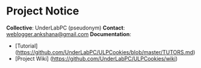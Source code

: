 # Project Notice

**Collective**:     UnderLabPC (pseudonym) 
**Contact**:        weblogger.ankshana@gmail.com 
**Documentation**:  
- [Tutorial]     (https://github.com/UnderLabPC/ULPCookies/blob/master/TUTORS.md)
- [Project Wiki] (https://github.com/UnderLabPC/ULPCookies/wiki)
